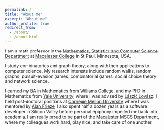 ```yaml
---
permalink: /
title: "About Me"
excerpt: "About me"
author_profile: true
redirect_from: 
  - /about/
  - /about.html
---
```


I am a math professor in the [Mathematics, Statistics and Computer Science Department](https://www.macalester.edu/mscs/) at [Macalester College](https://www.macalester.edu) in St Paul, Minnesota, USA.

I study combinatorics and graph theory, along with their applications to computer science. My research interests include random walks, random graphs, pursuit-evasion games, combinatorial games, social choice theory and network science.  


I earned my BA in Mathematics from [Williams College](https://math.williams.edu/), and my PhD in Mathematics from [Yale University](https://math.yale.edu/), where I was advised by [László Lovász](https://web.cs.elte.hu/~lovasz/). I held post-doctoral positions at [Carnegie Mellon University](https://www.cmu.edu/math/index.html) where I was mentored by [Alan Frieze](https://www.math.cmu.edu/~af1p/). I also spent half a dozen years as a software developer in Silicon Valley before personal epiphony impelled me back into academia. I am really proud to be part of the Macalester MSCS Department, where my colleagues work hard, play nice, and take care of one another.
